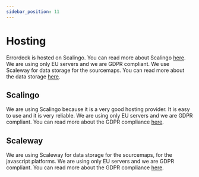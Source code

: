 ```yaml
---
sidebar_position: 11
---
```

# Hosting

Errordeck is hosted on Scalingo. You can read more about Scalingo [here](https://scalingo.com/). We are using only EU servers and we are GDPR compliant. We use Scaleway for data storage for the sourcemaps. You can read more about the data storage [here](/data-storage).

## Scalingo

We are using Scalingo because it is a very good hosting provider. It is easy to use and it is very reliable. We are using only EU servers and we are GDPR compliant. You can read more about the GDPR compliance [here](https://scalingo.com/gdpr).

## Scaleway

We are using Scaleway for data storage for the sourcemaps, for the javascript platforms. We are using only EU servers and we are GDPR compliant. You can read more about the GDPR compliance [here](https://www.scaleway.com/en/gdpr/).